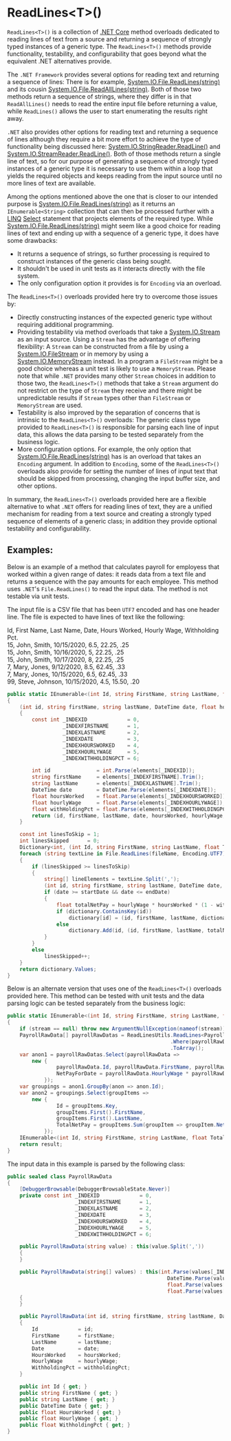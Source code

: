 # ReadLines&lt;T>() #
`ReadLines<T>()` is a collection of [.NET Core](https://docs.microsoft.com/en-us/dotnet/core/introduction) method overloads dedicated to reading lines of text from a source and returning a sequence of strongly typed instances of a generic type.  The `ReadLines<T>()` methods provide functionality, testability, and configurability that goes beyond what the equivalent .NET alternatives provide.

The `.NET Framework` provides several options for reading text and returning a sequence of lines:  There is for example, [System.IO.File.ReadLines(string)](https://docs.microsoft.com/en-us/dotnet/api/system.io.file.readlines?view=netcore-3.1) and its cousin [System.IO.File.ReadAllLines(string)](https://docs.microsoft.com/en-us/dotnet/api/system.io.file.readalllines?view=netcore-3.1).  Both of those two methods return a sequence of strings, where they differ is in that `ReadAllLines()` needs to read the entire input file before returning a value, while `ReadLines()` allows the user to start enumerating the results right away.

 `.NET` also provides other options for reading text and returning a sequence of lines although they require a bit more effort to achieve the type of functionality being discussed here:  [System.IO.StringReader.ReadLine()](https://docs.microsoft.com/en-us/dotnet/api/system.io.stringreader.readline?view=netcore-3.1) and [System.IO.StreamReader.ReadLine()](https://docs.microsoft.com/en-us/dotnet/api/system.io.streamreader.readline?view=netcore-3.1#System_IO_StreamReader_ReadLine).  Both of those methods return a single line of text, so for our purpose of generating a sequence of strongly typed instances of a generic type it is necessary to use them within a loop that yields the required objects and keeps reading from the input source until no more lines of text are available.
 
 Among the options mentioned above the one that is closer to our intended purpose is [System.IO.File.ReadLines(string)](https://docs.microsoft.com/en-us/dotnet/api/system.io.file.readlines?view=netcore-3.1) as it returns an `IEnumerable<String>` collection that can then be processed further with a [LINQ](https://docs.microsoft.com/en-us/dotnet/csharp/programming-guide/concepts/linq/) [Select](https://docs.microsoft.com/en-us/dotnet/api/system.linq.enumerable.select?view=netcore-3.1) statement that projects elements of the required type.  While [System.IO.File.ReadLines(string)](https://docs.microsoft.com/en-us/dotnet/api/system.io.file.readlines?view=netcore-3.1) might seem like a good choice for reading lines of text and ending up with a sequence of a generic type, it does have some drawbacks:
- It returns a sequence of strings, so further processing is required to construct instances of the generic class being sought.
- It shouldn't be used in unit tests as it interacts directly with the file system.
- The only configuration option it provides is for `Encoding` via an overload. 

The `ReadLines<T>()` overloads provided here try to overcome those issues by:
- Directly constructing instances of the expected generic type without requiring additional programming.
- Providing testability via method overloads that take a [System.IO.Stream](https://docs.microsoft.com/en-us/dotnet/api/system.io.stream?view=netcore-3.1) as an input source.  Using a `Stream` has the advantage of offering flexibility:  A `Stream` can be constructed from a file by using a [System.IO.FileStream](https://docs.microsoft.com/en-us/dotnet/api/system.io.filestream?view=netcore-3.1) or in memory by using a [System.IO.MemoryStream](https://docs.microsoft.com/en-us/dotnet/api/system.io.memorystream?view=netcore-3.1) instead.  In a program a `FileStream` might be a good choice whereas a unit test is likely to use a `MemoryStream`.  Please note that while `.NET` provides many other `Stream` choices in addition to those two, the `ReadLines<T>()` methods that take a `Stream` argument do not restrict on the type of `Stream` they receive and there might be unpredictable results if `Stream` types other than `FileStream` or `MemoryStream` are used.   
- Testability is also improved by the separation of concerns that is intrinsic to the `ReadLines<T>()` overloads:  The generic class type provided to `ReadLines<T>()` is responsible for parsing each line of input data, this allows the data parsing to be tested separately from the business logic.
- More configuration options.  For example, the only option that [System.IO.File.ReadLines(string)](https://docs.microsoft.com/en-us/dotnet/api/system.io.file.readlines?view=netcore-3.1) has is an overload that takes an `Encoding` argument.  In addition to `Encoding`, some of the `ReadLines<T>()` overloads also provide for setting the number of lines of input text that should be skipped from processing, changing the input buffer size, and other options.

In summary, the `ReadLines<T>()` overloads provided here are a flexible alternative to what `.NET` offers for reading lines of text, they are a unified mechanism for reading from a text source and creating a strongly typed sequence of elements of a generic class; in addition they provide optional testability and configurability.

## Examples: ##

Below is an example of a method that calculates payroll for employess that worked within a given range of dates:  it reads data from a text file and returns a sequence with the pay amounts for each employee.  This method uses `.NET`'s `File.ReadLines()` to read the input data.  The method is not testable via unit tests.

The input file is a CSV file that has been `UTF7` encoded and has one header line.  The file is expected to have lines of text like the following:

Id, First Name, Last Name, Date, Hours Worked, Hourly Wage, Withholding Pct.  
15, John, Smith, 10/15/2020, 6.5, 22.25, .25  
15, John, Smith, 10/16/2020, 5, 22.25, .25  
15, John, Smith, 10/17/2020, 8, 22.25, .25  
 7, Mary, Jones, 9/12/2020, 8.5, 62.45, .33  
 7, Mary, Jones, 10/15/2020, 6.5, 62.45, .33  
99, Steve, Johnson, 10/15/2020, 4.5, 15.50, .20  

```C#
public static IEnumerable<(int Id, string FirstName, string LastName, float TotalNetPay)> CalculatePayroll(string fileName, DateTime startDate, DateTime endDate)
{
    (int id, string firstName, string lastName, DateTime date, float hoursWorked, float hourlyWage, float withHoldingPct) ParseElements(string[] elements)
    {
        const int _INDEXID             = 0,
                  _INDEXFIRSTNAME      = 1,
                  _INDEXLASTNAME       = 2,
                  _INDEXDATE           = 3,
                  _INDEXHOURSWORKED    = 4,
                  _INDEXHOURLYWAGE     = 5,
                  _INDEXWITHHOLDINGPCT = 6;

        int id               = int.Parse(elements[_INDEXID]);
        string firstName     = elements[_INDEXFIRSTNAME].Trim();
        string lastName      = elements[_INDEXLASTNAME].Trim();
        DateTime date        = DateTime.Parse(elements[_INDEXDATE]);
        float hoursWorked    = float.Parse(elements[_INDEXHOURSWORKED]);
        float hourlyWage     = float.Parse(elements[_INDEXHOURLYWAGE]);
        float withHoldingPct = float.Parse(elements[_INDEXWITHHOLDINGPCT]);
        return (id, firstName, lastName, date, hoursWorked, hourlyWage, withHoldingPct);
    }

    const int linesToSkip = 1;
    int linesSkipped      = 0;
    Dictionary<int, (int Id, string FirstName, string LastName, float TotalNetPay)> dictionary = new Dictionary<int, (int, string, string, float)>();
    foreach (string textLine in File.ReadLines(fileName, Encoding.UTF7))
    {
        if (linesSkipped >= linesToSkip)
        {
            string[] lineElements = textLine.Split(',');
            (int id, string firstName, string lastName, DateTime date, float hoursWorked, float hourlyWage, float withHoldingPct) = ParseElements(lineElements);
            if (date >= startDate && date <= endDate)
            {
                float totalNetPay = hourlyWage * hoursWorked * (1 - withHoldingPct);
                if (dictionary.ContainsKey(id))
                    dictionary[id] = (id, firstName, lastName, dictionary[id].TotalNetPay + totalNetPay);
                else
                    dictionary.Add(id, (id, firstName, lastName, totalNetPay));
            }
        }
        else
            linesSkipped++;
    }
    return dictionary.Values;
}
```
Below is an alternate version that uses one of the `ReadLines<T>()` overloads provided here.  This method can be tested with unit tests and the data parsing logic can be tested separately from the business logic:
```C#
public static IEnumerable<(int Id, string FirstName, string LastName, float TotalNetPay)> CalculatePayroll(Stream stream, DateTime startDate, DateTime endDate)
{
    if (stream == null) throw new ArgumentNullException(nameof(stream));
    PayrollRawData[] payrollRawDatas = ReadLinesUtils.ReadLines<PayrollRawData>(stream, new ReadLinesStreamOptions { LinesToSkip = 1, Encoding = Encoding.UTF7 })
                                                     .Where(payrollRawData => payrollRawData.Date >= startDate && payrollRawData.Date <= endDate)
                                                     .ToArray();
    var anon1 = payrollRawDatas.Select(payrollRawData => 
        new {
                payrollRawData.Id, payrollRawData.FirstName, payrollRawData.LastName,
                NetPayForDate = payrollRawData.HourlyWage * payrollRawData.HoursWorked * (1 - payrollRawData.WithholdingPct)
            });
    var groupings = anon1.GroupBy(anon => anon.Id);
    var anon2 = groupings.Select(groupItems => 
        new {
                Id = groupItems.Key,
                groupItems.First().FirstName,
                groupItems.First().LastName,
                TotalNetPay = groupItems.Sum(groupItem => groupItem.NetPayForDate)
            });
    IEnumerable<(int Id, string FirstName, string LastName, float TotalNetPay)> result = anon2.Select(a => (a.Id, a.FirstName, a.LastName, a.TotalNetPay));
    return result;
}
```
The input data in this example is parsed by the following class:
```C#
public sealed class PayrollRawData
{
    [DebuggerBrowsable(DebuggerBrowsableState.Never)]
    private const int _INDEXID             = 0,
                      _INDEXFIRSTNAME      = 1,
                      _INDEXLASTNAME       = 2,
                      _INDEXDATE           = 3,
                      _INDEXHOURSWORKED    = 4,
                      _INDEXHOURLYWAGE     = 5,
                      _INDEXWITHHOLDINGPCT = 6;

    public PayrollRawData(string value) : this(value.Split(','))
    {
    }

    public PayrollRawData(string[] values) : this(int.Parse(values[_INDEXID]), values[_INDEXFIRSTNAME].Trim(), values[_INDEXLASTNAME].Trim(), 
                                                    DateTime.Parse(values[_INDEXDATE]),
                                                    float.Parse(values[_INDEXHOURSWORKED]), float.Parse(values[_INDEXHOURLYWAGE]),
                                                    float.Parse(values[_INDEXWITHHOLDINGPCT]))
    {
    }

    public PayrollRawData(int id, string firstName, string lastName, DateTime date, float hoursWorked, float hourlyWage, float withholdingPct)
    {
        Id             = id;
        FirstName      = firstName;
        LastName       = lastName;
        Date           = date;
        HoursWorked    = hoursWorked;
        HourlyWage     = hourlyWage;
        WithholdingPct = withholdingPct;
    }

    public int Id { get; }
    public string FirstName { get; }
    public string LastName { get; }
    public DateTime Date { get; }
    public float HoursWorked { get; }
    public float HourlyWage { get; }
    public float WithholdingPct { get; }
}
```